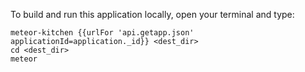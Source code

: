 To build and run this application locally, open your terminal and type:

```
meteor-kitchen {{urlFor 'api.getapp.json' applicationId=application._id}} <dest_dir>
cd <dest_dir>
meteor
```
